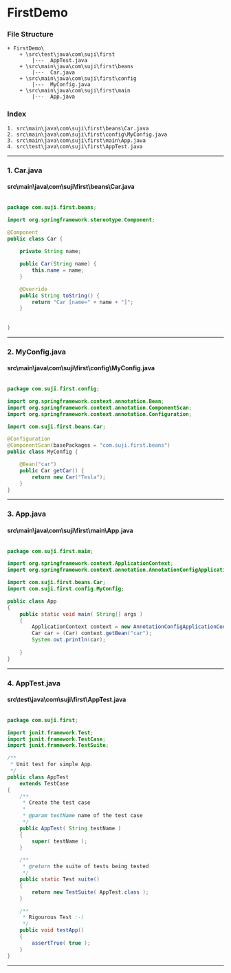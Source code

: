 # FirstDemo


### File Structure
```pre
+ FirstDemo\ 
	+ \src\test\java\com\suji\first
		|---  AppTest.java
	+ \src\main\java\com\suji\first\beans
		|---  Car.java
	+ \src\main\java\com\suji\first\config
		|---  MyConfig.java
	+ \src\main\java\com\suji\first\main
		|---  App.java
```
### Index
```pre
1. src\main\java\com\suji\first\beans\Car.java
2. src\main\java\com\suji\first\config\MyConfig.java
3. src\main\java\com\suji\first\main\App.java
4. src\test\java\com\suji\first\AppTest.java

```

---

### 1. Car.java

#### src\main\java\com\suji\first\beans\Car.java

```java

package com.suji.first.beans;

import org.springframework.stereotype.Component;

@Component
public class Car {
	
	private String name;

	public Car(String name) {
		this.name = name;
	}

	@Override
	public String toString() {
		return "Car [name=" + name + "]";
	}
	
	
}

```

---

### 2. MyConfig.java

#### src\main\java\com\suji\first\config\MyConfig.java

```java

package com.suji.first.config;

import org.springframework.context.annotation.Bean;
import org.springframework.context.annotation.ComponentScan;
import org.springframework.context.annotation.Configuration;

import com.suji.first.beans.Car;

@Configuration
@ComponentScan(basePackages = "com.suji.first.beans")
public class MyConfig {

	@Bean("car")
	public Car getCar() {
		return new Car("Tesla");
	}
}

```

---

### 3. App.java

#### src\main\java\com\suji\first\main\App.java

```java

package com.suji.first.main;

import org.springframework.context.ApplicationContext;
import org.springframework.context.annotation.AnnotationConfigApplicationContext;

import com.suji.first.beans.Car;
import com.suji.first.config.MyConfig;

public class App 
{
    public static void main( String[] args )
    {
        ApplicationContext context = new AnnotationConfigApplicationContext(MyConfig.class);
        Car car = (Car) context.getBean("car");
        System.out.println(car);
        
    }
}

```

---

### 4. AppTest.java

#### src\test\java\com\suji\first\AppTest.java

```java

package com.suji.first;

import junit.framework.Test;
import junit.framework.TestCase;
import junit.framework.TestSuite;

/**
 * Unit test for simple App.
 */
public class AppTest 
    extends TestCase
{
    /**
     * Create the test case
     *
     * @param testName name of the test case
     */
    public AppTest( String testName )
    {
        super( testName );
    }

    /**
     * @return the suite of tests being tested
     */
    public static Test suite()
    {
        return new TestSuite( AppTest.class );
    }

    /**
     * Rigourous Test :-)
     */
    public void testApp()
    {
        assertTrue( true );
    }
}

```

---

